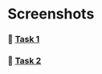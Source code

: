 # Screenshots


### 📂 [Task 1](https://github.com/Adithyan8833/vsdRiscvSoc/tree/main/Task1)  
### 📂 [Task 2](https://github.com/Adithyan8833/vsdRiscvSoc/tree/main/Task2)
